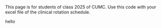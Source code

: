 This page is for students of class 2025 of CUMC. Use this code with your excel file of the clinical rotation schedule.

hello
